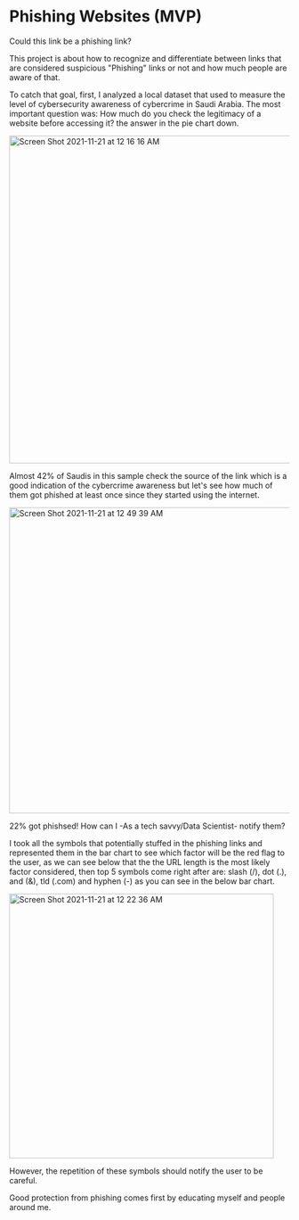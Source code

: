 # Phishing Websites (MVP)

Could this link be a phishing link?

This project is about how to recognize and differentiate between links that are considered suspicious "Phishing" links or not and how much people are aware of that.

To catch that goal, first, I analyzed a local dataset that used to measure the level of cybersecurity awareness of cybercrime in Saudi Arabia.
The most important question was: How much do you check the legitimacy of a website before accessing it? the answer in the pie chart down.

<img width="588" alt="Screen Shot 2021-11-21 at 12 16 16 AM" src="https://user-images.githubusercontent.com/93079431/142741659-860c05a6-9ac7-4149-b686-feec028ec813.png">

Almost 42% of Saudis in this sample check the source of the link which is a good indication of the cybercrime awareness but let's see how much of them got phished at least once since they started using the internet.

<img width="549" alt="Screen Shot 2021-11-21 at 12 49 39 AM" src="https://user-images.githubusercontent.com/93079431/142741869-ef88de61-98e7-408f-afbf-c653158d4188.png">

22% got phishsed! How can I -As a tech savvy/Data Scientist- notify them?

I took all the symbols that potentially stuffed in the phishing links and represented them in the bar chart to see which factor will be the red flag to the user, as we can see below that the the URL length is the most likely factor considered, then top 5 symbols come right after are: slash (/), dot (.), and (&), tld (.com) and hyphen (-) as you can see in the below bar chart.

<img width="475" alt="Screen Shot 2021-11-21 at 12 22 36 AM" src="https://user-images.githubusercontent.com/93079431/142741366-761cf687-a26c-4a35-92a4-832492d40571.png">

However, the repetition of these symbols should notify the user to be careful.


Good protection from phishing comes first by educating myself and people around me.
